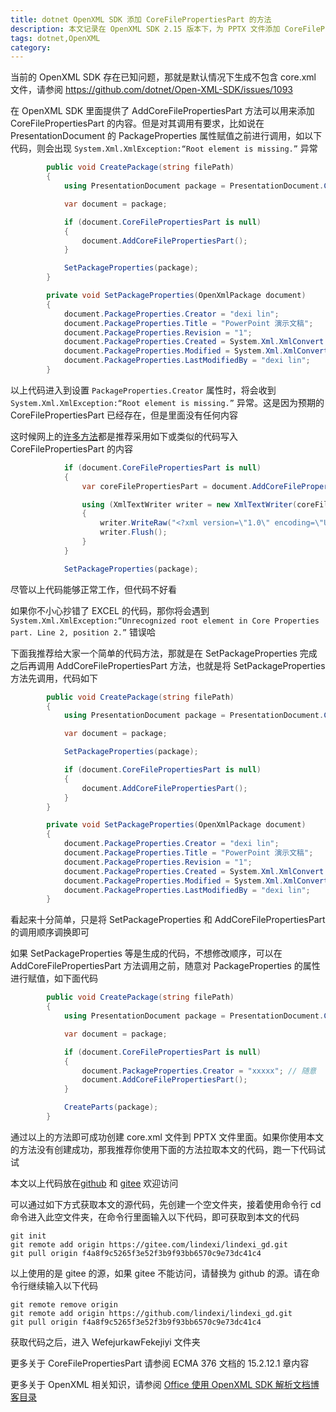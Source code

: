 ```yaml
---
title: dotnet OpenXML SDK 添加 CoreFilePropertiesPart 的方法
description: 本文记录在 OpenXML SDK 2.15 版本下，为 PPTX 文件添加 CoreFilePropertiesPart 的方法，通过本文的方法可以正确且简单的添加 core.xml 文件到 PPTX 文件里
tags: dotnet,OpenXML
category: 
---
```


<!-- CreateTime:2024/1/24 16:37:44 -->

<!-- 发布 -->
<!-- 博客 -->

当前的 OpenXML SDK 存在已知问题，那就是默认情况下生成不包含 core.xml 文件，请参阅 <https://github.com/dotnet/Open-XML-SDK/issues/1093>

在 OpenXML SDK 里面提供了 AddCoreFilePropertiesPart 方法可以用来添加 CoreFilePropertiesPart 的内容。但是对其调用有要求，比如说在 PresentationDocument 的 PackageProperties 属性赋值之前进行调用，如以下代码，则会出现 `System.Xml.XmlException:“Root element is missing.”` 异常

```csharp
        public void CreatePackage(string filePath)
        {
            using PresentationDocument package = PresentationDocument.Create(filePath, PresentationDocumentType.Presentation);

            var document = package;

            if (document.CoreFilePropertiesPart is null)
            {
                document.AddCoreFilePropertiesPart();
            }

            SetPackageProperties(package);
        }

        private void SetPackageProperties(OpenXmlPackage document)
        {
            document.PackageProperties.Creator = "dexi lin";
            document.PackageProperties.Title = "PowerPoint 演示文稿";
            document.PackageProperties.Revision = "1";
            document.PackageProperties.Created = System.Xml.XmlConvert.ToDateTime("2024-01-24T09:19:23Z", System.Xml.XmlDateTimeSerializationMode.RoundtripKind);
            document.PackageProperties.Modified = System.Xml.XmlConvert.ToDateTime("2024-01-24T09:19:34Z", System.Xml.XmlDateTimeSerializationMode.RoundtripKind);
            document.PackageProperties.LastModifiedBy = "dexi lin";
        }
```

以上代码进入到设置 `PackageProperties.Creator` 属性时，将会收到 `System.Xml.XmlException:“Root element is missing.”` 异常。这是因为预期的 CoreFilePropertiesPart 已经存在，但是里面没有任何内容

这时候网上的[许多方法](https://stackoverflow.com/questions/70319867/avoid-google-spreadsheet-to-convert-an-xlsx-file-created-by-open-xml-sdk-to-xlsm/70371638#70371638)都是推荐采用如下或类似的代码写入 CoreFilePropertiesPart 的内容

```csharp
            if (document.CoreFilePropertiesPart is null)
            {
                var coreFilePropertiesPart = document.AddCoreFilePropertiesPart();

                using (XmlTextWriter writer = new XmlTextWriter(coreFilePropertiesPart.GetStream(FileMode.Create), System.Text.Encoding.UTF8))
                {
                    writer.WriteRaw("<?xml version=\"1.0\" encoding=\"UTF-8\"?>\r\n<coreProperties xmlns:dc=\"http://purl.org/dc/elements/1.1/\" xmlns:dcterms=\"http://purl.org/dc/terms/\" xmlns:xsi=\"http://www.w3.org/2001/XMLSchema-instance\" xmlns=\"http://schemas.openxmlformats.org/package/2006/metadata/core-properties\"></coreProperties>");
                    writer.Flush();
                }
            }

            SetPackageProperties(package);
```

尽管以上代码能够正常工作，但代码不好看

如果你不小心抄错了 EXCEL 的代码，那你将会遇到 `System.Xml.XmlException:“Unrecognized root element in Core Properties part. Line 2, position 2.”` 错误哈

下面我推荐给大家一个简单的代码方法，那就是在 SetPackageProperties 完成之后再调用 AddCoreFilePropertiesPart 方法，也就是将 SetPackageProperties 方法先调用，代码如下

```csharp
        public void CreatePackage(string filePath)
        {
            using PresentationDocument package = PresentationDocument.Create(filePath, PresentationDocumentType.Presentation);

            var document = package;

            SetPackageProperties(package);

            if (document.CoreFilePropertiesPart is null)
            {
                document.AddCoreFilePropertiesPart();
            }
        }

        private void SetPackageProperties(OpenXmlPackage document)
        {
            document.PackageProperties.Creator = "dexi lin";
            document.PackageProperties.Title = "PowerPoint 演示文稿";
            document.PackageProperties.Revision = "1";
            document.PackageProperties.Created = System.Xml.XmlConvert.ToDateTime("2024-01-24T09:19:23Z", System.Xml.XmlDateTimeSerializationMode.RoundtripKind);
            document.PackageProperties.Modified = System.Xml.XmlConvert.ToDateTime("2024-01-24T09:19:34Z", System.Xml.XmlDateTimeSerializationMode.RoundtripKind);
            document.PackageProperties.LastModifiedBy = "dexi lin";
        }
```

看起来十分简单，只是将 SetPackageProperties 和 AddCoreFilePropertiesPart 的调用顺序调换即可

如果 SetPackageProperties 等是生成的代码，不想修改顺序，可以在 AddCoreFilePropertiesPart 方法调用之前，随意对 PackageProperties 的属性进行赋值，如下面代码

```csharp
        public void CreatePackage(string filePath)
        {
            using PresentationDocument package = PresentationDocument.Create(filePath, PresentationDocumentType.Presentation);

            var document = package;

            if (document.CoreFilePropertiesPart is null)
            {
                document.PackageProperties.Creator = "xxxxx"; // 随意
                document.AddCoreFilePropertiesPart();
            }

            CreateParts(package);
        }
```

通过以上的方法即可成功创建 core.xml 文件到 PPTX 文件里面。如果你使用本文的方法没有创建成功，那我推荐你使用下面的方法拉取本文的代码，跑一下代码试试

本文以上代码放在[github](https://github.com/lindexi/lindexi_gd/tree/f4a8f9c5265f3e52f3b9f93bb6570c9e73dc41c4/WefejurkawFekejiyi) 和 [gitee](https://gitee.com/lindexi/lindexi_gd/tree/f4a8f9c5265f3e52f3b9f93bb6570c9e73dc41c4/WefejurkawFekejiyi) 欢迎访问

可以通过如下方式获取本文的源代码，先创建一个空文件夹，接着使用命令行 cd 命令进入此空文件夹，在命令行里面输入以下代码，即可获取到本文的代码

```
git init
git remote add origin https://gitee.com/lindexi/lindexi_gd.git
git pull origin f4a8f9c5265f3e52f3b9f93bb6570c9e73dc41c4
```

以上使用的是 gitee 的源，如果 gitee 不能访问，请替换为 github 的源。请在命令行继续输入以下代码

```
git remote remove origin
git remote add origin https://github.com/lindexi/lindexi_gd.git
git pull origin f4a8f9c5265f3e52f3b9f93bb6570c9e73dc41c4
```

获取代码之后，进入 WefejurkawFekejiyi 文件夹

更多关于 CoreFilePropertiesPart 请参阅 ECMA 376 文档的 15.2.12.1 章内容

更多关于 OpenXML 相关知识，请参阅 [Office 使用 OpenXML SDK 解析文档博客目录](https://blog.lindexi.com/post/Office-%E4%BD%BF%E7%94%A8-OpenXML-SDK-%E8%A7%A3%E6%9E%90%E6%96%87%E6%A1%A3%E5%8D%9A%E5%AE%A2%E7%9B%AE%E5%BD%95.html )
